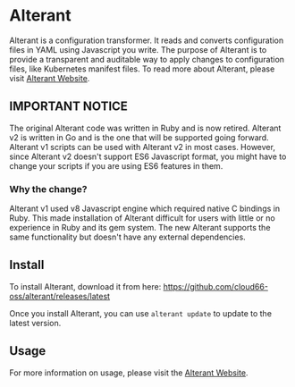 # Alterant

Alterant is a configuration transformer. It reads and converts configuration files in YAML using Javascript you write. The purpose of Alterant is to provide a transparent and auditable way to apply changes to configuration files, like Kubernetes manifest files. To read more about Alterant, please visit [Alterant Website](https://help.cloud66.com/alterant/).

## IMPORTANT NOTICE

The original Alterant code was written in Ruby and is now retired. Alterant v2 is written in Go and is the one that will be supported going forward. Alterant v1 scripts can be used with Alterant v2 in most cases. However, since Alterant v2 doesn't support ES6 Javascript format, you might have to change your scripts if you are using ES6 features in them.

### Why the change?

Alterant v1 used v8 Javascript engine which required native C bindings in Ruby. This made installation of Alterant difficult for users with little or no experience in Ruby and its gem system. The new Alterant supports the same functionality but doesn't have any external dependencies.

## Install

To install Alterant, download it from here: https://github.com/cloud66-oss/alterant/releases/latest

Once you install Alterant, you can use `alterant update` to update to the latest version.

## Usage

For more information on usage, please visit the [Alterant Website](https://help.cloud66.com/alterant/).
